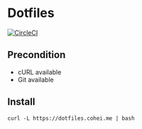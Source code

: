 # Dotfiles

[![CircleCI](https://circleci.com/gh/cohei/dotfiles.svg?style=svg)](https://circleci.com/gh/cohei/dotfiles)

## Precondition

- cURL available
- Git available

## Install

```shell
curl -L https://dotfiles.cohei.me | bash
```
